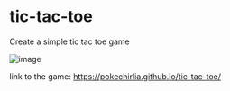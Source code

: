 # tic-tac-toe
Create a simple tic tac toe game

![image](https://user-images.githubusercontent.com/68430342/204114439-65b760ac-8d07-42ed-b636-c131a4a8a242.png)


link to the game: https://pokechirlia.github.io/tic-tac-toe/
